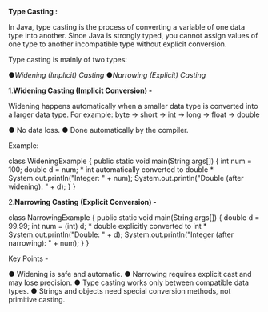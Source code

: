 
**Type Casting :**

In Java, type casting is the process of converting a variable of one data type into another. Since Java is strongly typed, 
you cannot assign values of one type to another incompatible type without explicit conversion.

Type casting is mainly of two types:

●*Widening (Implicit) Casting*
●*Narrowing (Explicit) Casting*

1.**Widening Casting (Implicit Conversion) -**

Widening happens automatically when a smaller data type is converted into a larger data type.
For example: byte → short → int → long → float → double

● No data loss.
● Done automatically by the compiler.

Example:

class WideningExample
{
  public static void main(String args[])
  {
    int num = 100;
    double d = num; * int automatically converted to double *
    System.out.println("Integer: " + num);
    System.out.println("Double (after widening): " + d);
  }
}

2.**Narrowing Casting (Explicit Conversion) -**



class NarrowingExample
{
public static void main(String args[])
  {
    double d = 99.99;
    int num = (int) d; * double explicitly converted to int *
    System.out.println("Double: " + d);
    System.out.println("Integer (after narrowing): " + num);
  }
}

Key Points -

● Widening is safe and automatic.
● Narrowing requires explicit cast and may lose precision.
● Type casting works only between compatible data types.
● Strings and objects need special conversion methods, not primitive casting.

